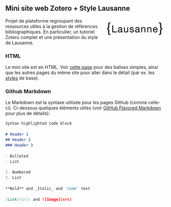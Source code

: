 ## Mini site web Zotero + Style Lausanne
<img src="https://raw.githubusercontent.com/LausanneCitationStyle/support/master/media/lausannelogo.png" alt="Lausanne Citation Style" width="200" align="right">
Projet de plateforme regroupant des ressources utiles à la gestion de références bibliographiques. En particulier, un tutoriel Zotero complet et une présentation du style de Lausanne.


### HTML
Le mini site est en HTML. Voir [cette page](https://www.w3schools.com/html/html_basic.asp) pour des balises simples, ainsi que les autres pages du même site pour aller dans le détail (par ex. les [styles](https://www.w3schools.com/html/html_styles.asp) de base).

### Github Markdown

Le Markdown est la syntaxe utilisée pour les pages Github (comme celle-ci). Ci-dessous quelques éléments utiles (voir [GitHub Flavored Markdown](https://guides.github.com/features/mastering-markdown/) pour plus de détails):

```markdown
Syntax highlighted code block

# Header 1
## Header 2
### Header 3

- Bulleted
- List

1. Numbered
2. List

**Bold** and _Italic_ and `Code` text

[Link](url) and ![Image](src)
```


